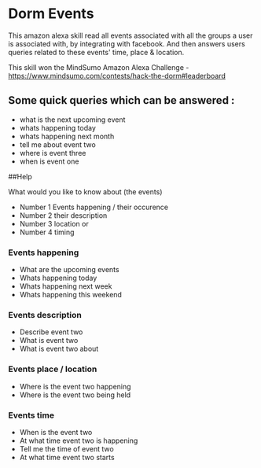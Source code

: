 # Dorm Events

This amazon alexa skill read all events associated with all the groups a user is associated with, by integrating with facebook. And then answers users queries related to these events' time, place & location.

This skill won the MindSumo Amazon Alexa Challenge - https://www.mindsumo.com/contests/hack-the-dorm#leaderboard

## Some quick queries which can be answered :

* what is the next upcoming event
* whats happening today
* whats happening next month
* tell me about event two
* where is event three
* when is event one

##Help

What would you like to know about (the events)
- Number 1 Events happening / their occurence
- Number 2 their description
- Number 3 location or
- Number 4 timing

### Events happening
- What are the upcoming events
- Whats happening today
- Whats happening next week
- Whats happening this weekend

### Events description
- Describe event two
- What is event two
- What is event two about

### Events place / location
- Where is the event two happening
- Where is the event two being held

### Events time
- When is the event two
- At what time event two is happening
- Tell me the time of event two
- At what time event two starts



